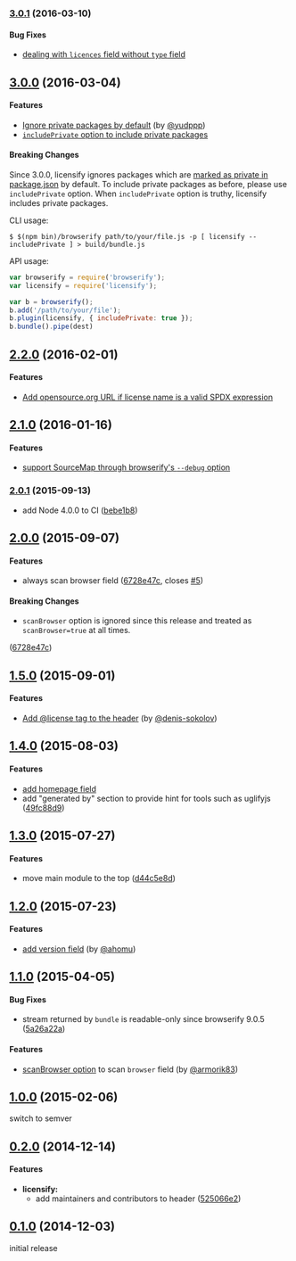 ### [3.0.1](https://github.com/twada/licensify/releases/tag/v3.0.1) (2016-03-10)


#### Bug Fixes

* [dealing with `licences` field without `type` field](https://github.com/twada/licensify/pull/14)


## [3.0.0](https://github.com/twada/licensify/releases/tag/v3.0.0) (2016-03-04)


#### Features

* [Ignore private packages by default](https://github.com/twada/licensify/pull/12) (by [@yudppp](https://github.com/yudppp))
* [`includePrivate` option to include private packages](https://github.com/twada/licensify/pull/13)


#### Breaking Changes

Since 3.0.0, licensify ignores packages which are [marked as private in package.json](https://docs.npmjs.com/files/package.json#private) by default. To include private packages as before, please use `includePrivate` option. When `includePrivate` option is truthy, licensify includes private packages.

CLI usage:

```
$ $(npm bin)/browserify path/to/your/file.js -p [ licensify --includePrivate ] > build/bundle.js 
```

API usage:

```javascript
var browserify = require('browserify');
var licensify = require('licensify');

var b = browserify();
b.add('/path/to/your/file');
b.plugin(licensify, { includePrivate: true });
b.bundle().pipe(dest)
```


## [2.2.0](https://github.com/twada/licensify/releases/tag/v2.2.0) (2016-02-01)


#### Features

* [Add opensource.org URL if license name is a valid SPDX expression](https://github.com/twada/licensify/pull/11)


## [2.1.0](https://github.com/twada/licensify/releases/tag/v2.1.0) (2016-01-16)


#### Features

* [support SourceMap through browserify's `--debug` option](https://github.com/twada/licensify/pull/9)


### [2.0.1](https://github.com/twada/licensify/releases/tag/v2.0.1) (2015-09-13)


* add Node 4.0.0 to CI ([bebe1b8](https://github.com/twada/licensify/commit/bebe1b8cf3e7d4c0f147e711031da7ea50cb9fe6))


## [2.0.0](https://github.com/twada/licensify/releases/tag/v2.0.0) (2015-09-07)


#### Features

* always scan browser field ([6728e47c](https://github.com/twada/licensify/commit/6728e47cf4bd3f36f005f589e3a8e7733d007140), closes [#5](https://github.com/twada/licensify/issues/5))


#### Breaking Changes

* `scanBrowser` option is ignored since this release and treated as `scanBrowser=true` at all times.

 ([6728e47c](https://github.com/twada/licensify/commit/6728e47cf4bd3f36f005f589e3a8e7733d007140))


## [1.5.0](https://github.com/twada/licensify/releases/tag/v1.5.0) (2015-09-01)


#### Features

* [Add @license tag to the header](https://github.com/twada/licensify/pull/6) (by [@denis-sokolov](https://github.com/denis-sokolov))


## [1.4.0](https://github.com/twada/licensify/releases/tag/v1.4.0) (2015-08-03)


#### Features

* [add homepage field](https://github.com/twada/licensify/pull/4)
* add "generated by" section to provide hint for tools such as uglifyjs ([49fc88d9](https://github.com/twada/licensify/commit/49fc88d9029187df55ff7a9e43e467cfa219c68c))


## [1.3.0](https://github.com/twada/licensify/releases/tag/v1.3.0) (2015-07-27)


#### Features

* move main module to the top ([d44c5e8d](https://github.com/twada/licensify/commit/d44c5e8d48d17481c6e7cc9220ddaa2c84e77339))


## [1.2.0](https://github.com/twada/licensify/releases/tag/v1.2.0) (2015-07-23)


#### Features

* [add version field](https://github.com/twada/licensify/pull/3) (by [@ahomu](https://github.com/ahomu))


## [1.1.0](https://github.com/twada/licensify/releases/tag/v1.1.0) (2015-04-05)


#### Bug Fixes

* stream returned by `bundle` is readable-only since browserify 9.0.5 ([5a26a22a](https://github.com/twada/licensify/commit/5a26a22aceddae0338d156e71cfb3c9f393b558d))


#### Features

* [scanBrowser option](https://github.com/twada/licensify/pull/1) to scan `browser` field (by [@armorik83](http://github.com/armorik83))


## [1.0.0](https://github.com/twada/licensify/releases/tag/v1.0.0) (2015-02-06)


switch to semver


## [0.2.0](https://github.com/twada/licensify/releases/tag/v0.2.0) (2014-12-14)


#### Features

* **licensify:**
  * add maintainers and contributors to header ([525066e2](https://github.com/twada/licensify/commit/525066e20a1eb65a63ef44102a20cd4cae2f616a))


## [0.1.0](https://github.com/twada/licensify/releases/tag/v0.1.0) (2014-12-03)


initial release
